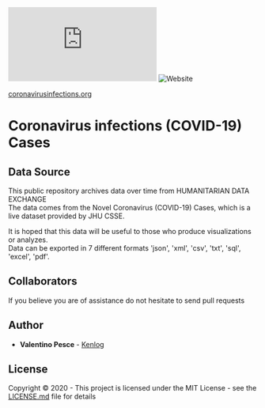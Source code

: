 ![GitHub](https://img.shields.io/github/license/kenlog/coronavirusinfections.org?style=for-the-badge)
![Website](https://img.shields.io/website?down_message=offline&style=for-the-badge&up_message=online&url=https%3A%2F%2Fcoronavirusinfections.org%2F)

[coronavirusinfections.org](https://coronavirusinfections.org/)
# Coronavirus infections (COVID-19) Cases

## Data Source
This public repository archives data over time from HUMANITARIAN DATA EXCHANGE   
The data comes from the Novel Coronavirus (COVID-19) Cases, which is a live dataset provided by JHU CSSE.

It is hoped that this data will be useful to those who produce visualizations or analyzes.   
Data can be exported in 7 different formats 'json', 'xml', 'csv', 'txt', 'sql', 'excel', 'pdf'.

## Collaborators
If you believe you are of assistance do not hesitate to send pull requests

## Author

* **Valentino Pesce** - [Kenlog](https://github.com/kenlog)

## License

Copyright © 2020 - This project is licensed under the MIT License - see the [LICENSE.md](LICENSE) file for details 
